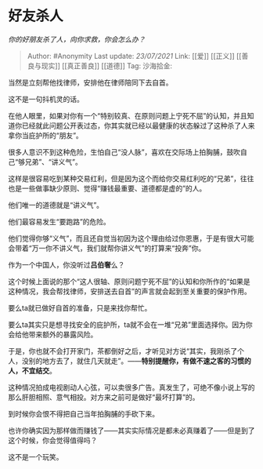 # 好友杀人
*你的好朋友杀了人，向你求救，你会怎么办？*

> Author: #Anonymity
> Last update: *23/07/2021*
> Link: [[爱]] [[正义]] [[善良与现实]] [[真正善良]] [[道德]]
> Tag:
> 沙海拾金:

当然是立刻帮他找律师，安排他在律师陪同下去自首。

这不是一句抖机灵的话。

在他人眼里，如果对你有一个“特别较真、在原则问题上宁死不屈”的认知，并且知道你已经就此问题公开表过态，你其实就已经以最健康的状态躲过了这种杀了人来拿你当庇护所的“朋友”。

很多人意识不到这种危险，生怕自己“没人脉”，喜欢在交际场上拍胸脯，鼓吹自己“够兄弟”、“讲义气”。

这样是很容易吃到某种交易红利，但是因为这个而给你交易红利吃的“兄弟”，往往也是一些做事缺少原则、觉得“赚钱最重要、道德都是虚的”的人。

他们唯一的道德就是“讲义气”。

他们最容易发生“要跑路”的危险。

他们觉得你够“义气”，而且还自觉当初因为这个理由给过你恩惠，于是有很大可能会带着“万一你不讲义气，我们就帮你讲义气”的打算来“投奔”你。

作为一个中国人，你没听过**吕伯奢**么？

这个时候上面说的那个“这人很轴、原则问题宁死不屈”的认知和你所作的“如果是这种情况，我会帮找律师，安排送去自首”的声言就会起到至关重要的保护作用。

要么ta就已做好自首的准备，只是来找你帮忙。

要么ta其实只是想寻找安全的庇护所，ta就不会在一堆“兄弟”里面选择你。因为你会给他带来额外的暴露风险。

于是，你也就不会打开家门，茶都倒好之后，才听见对方说“其实，我刚杀了个人，没别的地方去了，就住几天就走”。——**特别提醒你，有做不速之客的习惯的人，不宜结交**。

这种情况拍成电视剧动人心弦，可以卖很多广告。真发生了，可绝不像小说上写的那么肝胆相照、意气相投。对方来之前可是做好“最坏打算”的。

到时候你会恨不得把自己当年拍胸脯的手砍下来。

也许你确实因为那样做而赚钱了——其实实际情况是都未必真赚着了——但是到了这个时候，你会觉得值得吗？

这不是一个玩笑。
